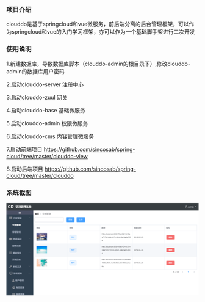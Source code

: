 ### 项目介绍

   clouddo是基于springcloud和vue微服务，前后端分离的后台管理框架，可以作为springcloud和vue的入门学习框架，亦可以作为一个基础脚手架进行二次开发

### 使用说明


1.新建数据库，导数数据库脚本（clouddo-admin的根目录下）,修改clouddo-admin的数据库用户密码

2.启动clouddo-server 注册中心

3.启动clouddo-zuul 网关

4.启动clouddo-base 基础微服务

5.启动clouddo-admin 权限微服务

6.启动clouddo-cms 内容管理微服务

7.启动前端项目 https://github.com/sincosab/spring-cloud/tree/master/clouddo-view

8.启动后端项目 https://github.com/sincosab/spring-cloud/tree/master/clouddo

### 系统截图
![输入图片说明](https://raw.githubusercontent.com/sincosab/spring-cloud/master/clouddo-view/static/screen.png "屏幕截图.png")
